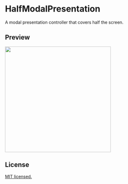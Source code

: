# HalfModalPresentation
A modal presentation controller that covers half the screen. 


## Preview
<a href="url"><img src="https://user-images.githubusercontent.com/22997478/29201967-59623bc0-7e31-11e7-9040-1e5d9a551c12.gif" width="350" ></a>

## License
[MIT licensed.](LICENSE)

